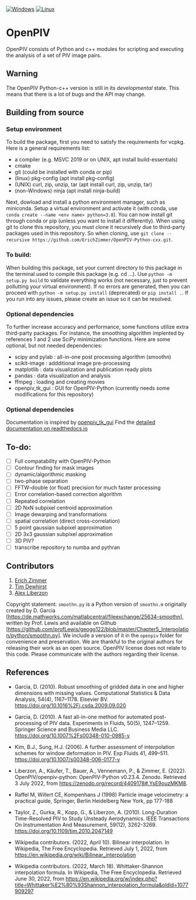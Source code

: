 [![Windows](https://github.com/ErichZimmer/OpenPIV-Python-cxx/actions/workflows/build_windows.yml/badge.svg)](https://github.com/ErichZimmer/OpenPIV-Python-cxx/actions/workflows/build_windows.yml) [![Linux](https://github.com/ErichZimmer/OpenPIV-Python-cxx/actions/workflows/build_linux.yml/badge.svg)](https://github.com/ErichZimmer/OpenPIV-Python-cxx/actions/workflows/build_linux.yml)

# OpenPIV

OpenPIV consists of Python and c++ modules for scripting and executing the analysis of 
a set of PIV image pairs. 

## Warning

The OpenPIV Python-c++ version is still in its *developmental* state. This means that there
is a lot of bugs and the API may change. 

## Building from source
### Setup environment
To build the package, first you need to satisfy the requirements for vcpkg. Here is a general requirements list:
 + a compiler (e.g. MSVC 2019 or on UNIX, apt install build-essentials)
 + cmake
 + git (could be installed with conda or pip)
 + (linux) pkg-config (apt install pkg-config)
 + (UNIX) curl, zip, unzip, tar (apt install curl, zip, unzip, tar)
 + (non-Windows) ninja (apt install ninja-build)

Next, dowload and install a python environment manager, such as miniconda. Setup a virtual environment and activate it  (with conda, use `conda create --name <env name> python=3.8`). You can now install git through conda or pip (unless you want to install it differently). When using git to clone this repository, you must clone it recursively due to third-party packages used in this repository. So when cloning, use `git clone --recursive https://github.com/ErichZimmer/OpenPIV-Python-cxx.git`.

### To build:
When building this package, set your current directory to this package in the terminal used to compile this package (e.g. cd ...). Use `python -m setup.py build` to validate everything works (not necessary, just to prevent pollutting your virtual environment). If no errors are generated, then you can proceed with `python -m setup.py install` (deprecated) or `pip install .`. If you run into any issues, please create an issue so it can be resolved.

### Optional dependencies
To further increase accuracy and performance, some functions utilize extra third-party packages. For instance, the smoothing algorithm implented by references 1 and 2 use SciPy minimization functions. Here are some optional, but not needed dependencies:
 - scipy and pylab : all-in-one post processing algorithm (smoothn)
 - scikit-image : addditional image pre-processing
 - matplotlib  : data visualization and publication ready plots
 - pandas : data visualization and analysis 
 - ffmpeg : loading and creating movies
 - openpiv_tk_gui : GUI for OpenPIV-Python (currently needs some modifications for this repository)
 
### Optional dependencies
Documentation is inspired by [openpiv_tk_gui](https://github.com/OpenPIV/openpiv_tk_gui)
Find the [detailed documentation on readthedocs.io](https://openpiv-python-cxx.readthedocs.io/en/latest/index.html)

## To-do:
 - [ ] Full compatability with OpenPIV-Python
 - [ ] Contour finding for mask images
 - [ ] dynamic/algorithmic masking
 - [ ] two-phase separation
 - [ ] FFTW-double (or float) precision for much faster processing
 - [ ] Error correlation-based correction algorithm
 - [ ] Repeated correlation
 - [ ] 2D NxN subpixel centroid approximation
 - [ ] Image dewarping and transformations
 - [ ] spatial correlation (direct cross-correlation)
 - [ ] 5 point gaussian subpixel approximation
 - [ ] 2D 3x3 gaussian subpixel approximation 
 - [ ] 3D PIV?
 - [ ] transcribe repository to numba and pythran

## Contributors

1. [Erich Zimmer](https://github.com/ErichZimmer)
2. [Tim Dewhirst](https://github.com/timdewhirst)
3. [Alex Liberzon](http://github.com/alexlib)

Copyright statement: `smoothn.py` is a Python version of `smoothn.m` originally created by D. Garcia [https://de.mathworks.com/matlabcentral/fileexchange/25634-smoothn], written by Prof. Lewis and available on Github [https://github.com/profLewis/geogg122/blob/master/Chapter5_Interpolation/python/smoothn.py]. We include a version of it in the `openpiv` folder for convenience and preservation. We are thankful to the original authors for releasing their work as an open source. OpenPIV license does not relate to this code. Please communicate with the authors regarding their license. 

## References
- Garcia, D. (2010). Robust smoothing of gridded data in one and higher dimensions with missing values. Computational Statistics & Data Analysis, 54(4), 1167–1178. Elsevier BV. https://doi.org/10.1016%2Fj.csda.2009.09.020

- Garcia, D. (2010). A fast all-in-one method for automated post-processing of PIV data. Experiments in Fluids, 50(5), 1247–1259. Springer Science and Business Media LLC. https://doi.org/10.1007%2Fs00348-010-0985-y

 - Kim, B.J., Sung, H.J. (2006). A further assessment of interpolation schemes for window deformation in PIV. Exp Fluids 41, 499–511. https://doi.org/10.1007/s00348-006-0177-y

 - Liberzon, A., Käufer, T., Bauer, A., Vennemann, P., & Zimmer, E. (2022). OpenPIV/openpiv-python: OpenPIV-Python v0.23.4. Zenodo. Retrieved 3 July 2022, from https://zenodo.org/record/4409178#.YsE9ouzMKM8.

 - Raffel M, Willert CE, Kompenhans J (1998) Particle image velocimetry: a practical guide, Springer, Berlin Heidelberg New York, pp 177-188

 - Taylor, Z., Gurka, R., Kopp, G., & Liberzon, A. (2010). Long-Duration Time-Resolved PIV to Study Unsteady Aerodynamics. IEEE Transactions On Instrumentation And Measurement, 59(12), 3262-3269. https://doi.org/10.1109/tim.2010.2047149
 
 - Wikipedia contributors. (2022, April 10). Bilinear interpolation. In Wikipedia, The Free Encyclopedia. Retrieved July 1, 2022, from https://en.wikipedia.org/wiki/Bilinear_interpolation
 
 - Wikipedia contributors. (2022, March 18). Whittaker-Shannon interpolation formula. In Wikipedia, The Free Encyclopedia. Retrieved June 30, 2022, from https://en.wikipedia.org/w/index.php?title=Whittaker%E2%80%93Shannon_interpolation_formula&oldid=1077909297
